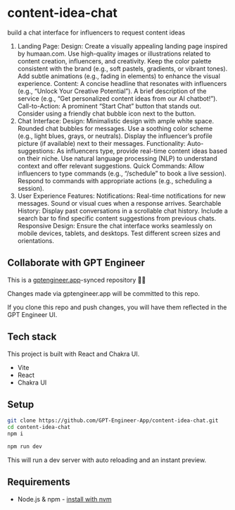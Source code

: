 # content-idea-chat

build a chat interface for influencers to request content ideas
1. Landing Page:
Design:
Create a visually appealing landing page inspired by humaan.com.
Use high-quality images or illustrations related to content creation, influencers, and creativity.
Keep the color palette consistent with the brand (e.g., soft pastels, gradients, or vibrant tones).
Add subtle animations (e.g., fading in elements) to enhance the visual experience.
Content:
A concise headline that resonates with influencers (e.g., “Unlock Your Creative Potential”).
A brief description of the service (e.g., “Get personalized content ideas from our AI chatbot!”).
Call-to-Action:
A prominent “Start Chat” button that stands out.
Consider using a friendly chat bubble icon next to the button.
2. Chat Interface:
Design:
Minimalistic design with ample white space.
Rounded chat bubbles for messages.
Use a soothing color scheme (e.g., light blues, grays, or neutrals).
Display the influencer’s profile picture (if available) next to their messages.
Functionality:
Auto-suggestions:
As influencers type, provide real-time content ideas based on their niche.
Use natural language processing (NLP) to understand context and offer relevant suggestions.
Quick Commands:
Allow influencers to type commands (e.g., “/schedule” to book a live session).
Respond to commands with appropriate actions (e.g., scheduling a session).
3. User Experience Features:
Notifications:
Real-time notifications for new messages.
Sound or visual cues when a response arrives.
Searchable History:
Display past conversations in a scrollable chat history.
Include a search bar to find specific content suggestions from previous chats.
Responsive Design:
Ensure the chat interface works seamlessly on mobile devices, tablets, and desktops.
Test different screen sizes and orientations.

## Collaborate with GPT Engineer

This is a [gptengineer.app](https://gptengineer.app)-synced repository 🌟🤖

Changes made via gptengineer.app will be committed to this repo.

If you clone this repo and push changes, you will have them reflected in the GPT Engineer UI.

## Tech stack

This project is built with React and Chakra UI.

- Vite
- React
- Chakra UI

## Setup

```sh
git clone https://github.com/GPT-Engineer-App/content-idea-chat.git
cd content-idea-chat
npm i
```

```sh
npm run dev
```

This will run a dev server with auto reloading and an instant preview.

## Requirements

- Node.js & npm - [install with nvm](https://github.com/nvm-sh/nvm#installing-and-updating)

